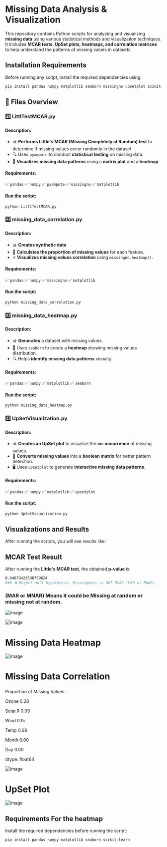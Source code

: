 
# **Missing Data Analysis & Visualization**

This repository contains Python scripts for analyzing and visualizing **missing data** using various statistical methods and visualization techniques. It includes **MCAR tests, UpSet plots, heatmaps, and correlation matrices** to help understand the patterns of missing values in datasets.

## **Installation Requirements**
Before running any script, install the required dependencies using:
```bash
pip install pandas numpy matplotlib seaborn missingno upsetplot scikit-learn pyampute
```


## **📂 Files Overview**

### **1️⃣ LittlTestMCAR.py**
#### **Description:**
- 📊 **Performs Little's MCAR (Missing Completely at Random) test** to determine if missing values occur randomly in the dataset.
- 🔍 Uses `pyampute` to conduct **statistical testing** on missing data.
- 🎨 **Visualizes missing data patterns** using a **matrix plot** and a **heatmap**.

#### **Requirements:**
✅ `pandas` ✅ `numpy` ✅ `pyampute` ✅ `missingno` ✅ `matplotlib`

#### **Run the script:**
```bash
python LittlTestMCAR.py
```

### **2️⃣ missing_data_correlation.py**
#### **Description:**
- 📊 **Creates synthetic data** 
- 📏 **Calculates the proportion of missing values** for each feature.
- 🔥 **Visualizes missing values correlation** using `missingno.heatmap()`.

#### **Requirements:**
✅ `pandas` ✅ `numpy` ✅ `missingno` ✅ `matplotlib`

#### **Run the script:**
```bash
python missing_data_correlation.py
```
### **3️⃣ missing_data_heatmap.py**
#### **Description:**
- 📊 **Generates** a dataset with missing values.
- 🎨 Uses `seaborn` to create a **heatmap** showing missing values distribution.
- 🔍 Helps **identify missing data patterns** visually.

#### **Requirements:**
✅ `pandas` ✅ `numpy` ✅ `matplotlib` ✅ `seaborn`

#### **Run the script:**
```bash
python missing_data_heatmap.py
```

### **4️⃣ UpSetVisualization.py**
#### **Description:**
- 📊 **Creates an UpSet plot** to visualize the **co-occurrence** of missing values.
- 🔄 **Converts missing values** into a **boolean matrix** for better pattern detection.
- 🖥 Uses `upsetplot` to generate **interactive missing data patterns**.

#### **Requirements:**
✅ `pandas` ✅ `numpy` ✅ `matplotlib` ✅ `upsetplot`

#### **Run the script:**
```bash
python UpSetVisualization.py
```

## **Visualizations and Results**
After running the scripts, you will see results like:

## **MCAR Test Result**
After running the **Little's MCAR test**, the obtained **p-value** is:

```bash
0.04679423596759624
### ❌ Reject null hypothesis: Missingness is NOT MCAR (MAR or MNAR).
```
### (MAR or MNAR) Means it could be Missing at random or missing not at random.

![image](https://github.com/user-attachments/assets/aa0c1cf3-d708-40ae-a573-c5ce44fe203f)


![image](https://github.com/user-attachments/assets/b9ec676d-905d-4db4-bef8-576fb1fc218b)






<h1>Missing Data Heatmap</h1>

![image](https://github.com/user-attachments/assets/0cf7a6dd-49ca-4a3a-bb6b-91560c1510e3)





<h1> Missing Data Correlation</h1>

###
Proportion of Missing Values:

Ozone      0.28

Solar.R    0.09

Wind       0.15

Temp       0.08

Month      0.00

Day        0.00

dtype: float64

![image](https://github.com/user-attachments/assets/422a2ca1-30a9-47e3-b081-d93855448d6f)




<h1>UpSet Plot</h1>

 ![image](https://github.com/user-attachments/assets/397fb02b-24c2-474d-a3ad-8abc41ec26e0)




## **Requirements For the heatmap**
Install the required dependencies before running the script:
```bash
pip install pandas numpy matplotlib seaborn scikit-learn
